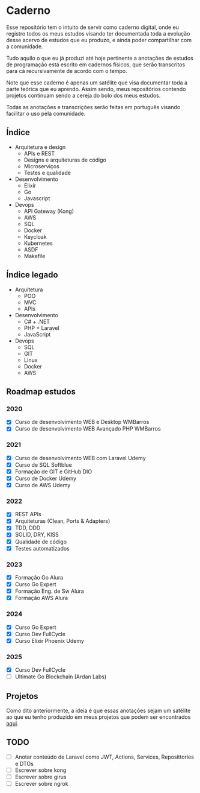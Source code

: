 # **Caderno**
Esse repositório tem o intuito de servir como caderno digital, onde eu registro todos os meus estudos visando ter documentada toda a evolução desse acervo de estudos que eu produzo, e ainda poder compartilhar com a comunidade.

Tudo aquilo o que eu já produzi até hoje pertinente a anotações de estudos de programação está escrito em cadernos físicos, que serão transcritos para cá recursivamente de acordo com o tempo.

Note que esse caderno é apenas um satélite que visa documentar toda a parte teórica que eu aprendo. Assim sendo, meus repositórios contendo projetos continuam sendo a cereja do bolo dos meus estudos.

Todas as anotações e transcrições serão feitas em português visando facilitar o uso pela comunidade.

## **Índice**
- Arquitetura e design
    - APIs e REST
    - Designs e arquiteturas de código
    - Microserviços
    - Testes e qualidade
- Desenvolvimento
    - Elixir
    - Go
    - Javascript
- Devops
    - API Gateway (Kong)
    - AWS
    - SQL
    - Docker
    - Keycloak
    - Kubernetes
    - ASDF
    - Makefile

## **Índice legado**
- Arquitetura
    - POO
    - MVC
    - APIs
- Desenvolvimento
    - C# + .NET
    - PHP + Laravel
    - JavaScript
- Devops
    - SQL
    - GIT
    - Linux
    - Docker
    - AWS

## **Roadmap estudos**
### **2020**
- [x] Curso de desenvolvimento WEB e Desktop WMBarros
- [x] Curso de desenvolvimento WEB Avançado PHP WMBarros
### **2021**
- [x] Curso de desenvolvimento WEB com Laravel Udemy
- [x] Curso de SQL  Softblue
- [x] Formação de GIT e GitHub DIO
- [x] Curso de Docker Udemy
- [x] Curso de AWS Udemy
### **2022**
- [x] REST APIs
- [x] Arquiteturas (Clean, Ports & Adapters)
- [x] TDD, DDD
- [x] SOLID, DRY, KISS
- [x] Qualidade de código
- [x] Testes automatizados
### **2023**
- [x] Formação Go Alura
- [x] Curso Go Expert
- [x] Formação Eng. de Sw Alura 
- [x] Formação AWS Alura
### **2024**
- [x] Curso Go Expert
- [x] Curso Dev FullCycle
- [x] Curso Elixir Phoenix Udemy
### **2025**
- [x] Curso Dev FullCycle
- [ ] Ultimate Go Blockchain (Ardan Labs)

## **Projetos**
Como dito anteriormente, a ideia é que essas anotações sejam um satélite ao que eu tenho produzido em meus projetos que podem ser encontrados [aqui](https://github.com/ropehapi?tab=repositories).

## **TODO**
- [ ] Anotar conteúdo de Laravel como JWT, Actions, Services, Reposittories e DTOs
- [ ] Escrever sobre kong
- [ ] Escrever sobre girus
- [ ] Escrever sobre ngrok
